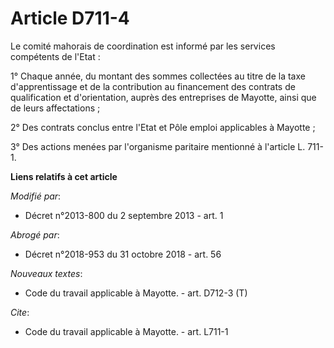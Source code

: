 # Article D711-4

Le comité mahorais de coordination est informé par les services compétents de l'Etat : 

1° Chaque année, du montant des sommes collectées au titre de la taxe d'apprentissage et de la contribution au financement
des contrats de qualification et d'orientation, auprès des entreprises de Mayotte, ainsi que de leurs affectations ; 

2° Des contrats conclus entre l'Etat et Pôle emploi applicables à Mayotte ; 

3° Des actions menées par l'organisme paritaire mentionné à l'article L. 711-1.

**Liens relatifs à cet article**

_Modifié par_:

  - Décret n°2013-800 du 2 septembre 2013 - art. 1

_Abrogé par_:

  - Décret n°2018-953 du 31 octobre 2018 - art. 56

_Nouveaux textes_:

  - Code du travail applicable à Mayotte. - art. D712-3 (T)

_Cite_:

  - Code du travail applicable à Mayotte. - art. L711-1
